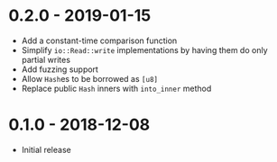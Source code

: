 
# 0.2.0 - 2019-01-15

* Add a constant-time comparison function
* Simplify `io::Read::write` implementations by having them do only partial writes
* Add fuzzing support
* Allow `Hash`es to be borrowed as `[u8]`
* Replace public `Hash` inners with `into_inner` method

# 0.1.0 - 2018-12-08

* Initial release

